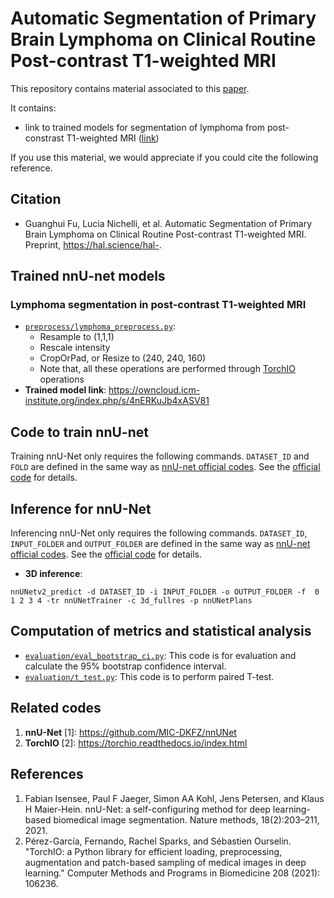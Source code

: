 # Automatic Segmentation of Primary Brain Lymphoma on Clinical Routine Post-contrast T1-weighted MRI


This repository contains material associated to this [paper](#Citation).

It contains:
- link to trained models for segmentation of lymphoma from post-constrast T1-weighted MRI ([link](#Trained-nnU-net-models))

If you use this material, we would appreciate if you could cite the following reference.

## Citation
* Guanghui Fu, Lucia Nichelli, et al. Automatic Segmentation of Primary Brain Lymphoma on Clinical Routine Post-contrast T1-weighted MRI. Preprint, https://hal.science/hal-. 
  
## Trained nnU-net models
### Lymphoma segmentation in post-contrast T1-weighted MRI 
* [`preprocess/lymphoma_preprocess.py`](<https://github.com/GuanghuiFU/medical_cv_foundation_eval/blob/main/preprocess/lymphoma_preprocess.py>):
  * Resample to (1,1,1)
  * Rescale intensity
  * CropOrPad, or Resize to (240, 240, 160)
  * Note that, all these operations are performed through [TorchIO](<https://torchio.readthedocs.io/index.html>) operations
* **Trained model link**: https://owncloud.icm-institute.org/index.php/s/4nERKuJb4xASV81

## Code to train nnU-net

Training nnU-Net only requires the following commands. `DATASET_ID` and `FOLD` are defined in the same way as [nnU-net official codes](<https://github.com/MIC-DKFZ/nnUNet>). See the [official code](<https://github.com/MIC-DKFZ/nnUNet>) for details.

## Inference for nnU-Net

Inferencing nnU-Net only requires the following commands. `DATASET_ID`, `INPUT_FOLDER` and `OUTPUT_FOLDER` are defined in the same way as [nnU-net official codes](<https://github.com/MIC-DKFZ/nnUNet>). See the [official code](<https://github.com/MIC-DKFZ/nnUNet>) for details.

* **3D inference**: 
```console
nnUNetv2_predict -d DATASET_ID -i INPUT_FOLDER -o OUTPUT_FOLDER -f  0 1 2 3 4 -tr nnUNetTrainer -c 3d_fullres -p nnUNetPlans
```


## Computation of metrics and statistical analysis

* [`evaluation/eval_bootstrap_ci.py`](<https://github.com/GuanghuiFU/nnunet_lymphoma_segment/blob/main/evaluation/eval_boostrap_ci.py>): This code is for evaluation and calculate the 95% bootstrap confidence interval.
* [`evaluation/t_test.py`](<https://github.com/GuanghuiFU/nnunet_lymphoma_segment/blob/main/evaluation/t_test.py>): This code is to perform paired T-test.


## Related codes

1. **nnU-Net** [1]: https://github.com/MIC-DKFZ/nnUNet
2. **TorchIO** [2]: https://torchio.readthedocs.io/index.html

## References

1. Fabian Isensee, Paul F Jaeger, Simon AA Kohl, Jens Petersen, and Klaus H Maier-Hein. nnU-Net: a self-configuring method for deep learning-based biomedical image segmentation. Nature methods, 18(2):203–211, 2021.
2. Pérez-García, Fernando, Rachel Sparks, and Sébastien Ourselin. "TorchIO: a Python library for efficient loading, preprocessing, augmentation and patch-based sampling of medical images in deep learning." Computer Methods and Programs in Biomedicine 208 (2021): 106236.
